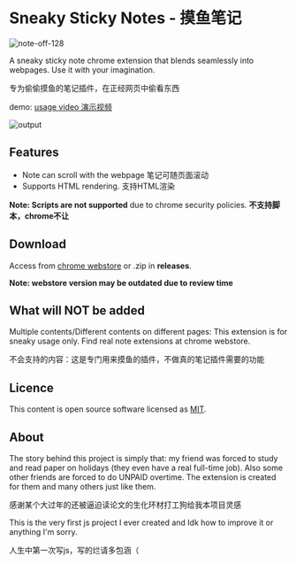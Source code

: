 # Sneaky Sticky Notes - 摸鱼笔记
![note-off-128](https://github.com/user-attachments/assets/c2f50d92-019c-45f2-ae9a-6a4752306161)

A sneaky sticky note chrome extension that blends seamlessly into webpages. Use it with your imagination.

专为偷偷摸鱼的笔记插件，在正经网页中偷看东西

demo: [usage video 演示视频](https://youtu.be/LrMDMXUoyqQ)

![output](https://github.com/user-attachments/assets/15068d3e-e115-448f-b791-7c6dad3d9266)

## Features
- Note can scroll with the webpage 笔记可随页面滚动
- Supports HTML rendering. 支持HTML渲染

**Note: Scripts are not supported** due to chrome security policies. **不支持脚本，chrome不让**

## Download
Access from [chrome webstore](https://chromewebstore.google.com/detail/oioojmomlmcandnomobmfjfjgoebaccf) or .zip in **releases**.

**Note: webstore version may be outdated due to review time**

## What will NOT be added
Multiple contents/Different contents on different pages: This extension is for sneaky usage only. Find real note extensions at chrome webstore.

不会支持的内容：这是专门用来摸鱼的插件，不做真的笔记插件需要的功能

## Licence
This content is open source software licensed as
[MIT](https://github.com/betterRunner/context-note/blob/main/LICENSE.md).

## About
The story behind this project is simply that: my friend was forced to study and read paper on holidays (they even have a real full-time job). Also some other friends are forced to do UNPAID overtime. The extension is created for them and many others just like them.

感谢某个大过年的还被逼迫读论文的生化环材打工狗给我本项目灵感

This is the very first js project I ever created and Idk how to improve it or anything I'm sorry.

人生中第一次写js，写的烂请多包涵（
